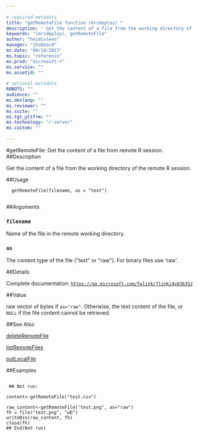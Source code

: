 ```yaml
--- 
 
# required metadata 
title: "getRemoteFile function (mrsdeploy) " 
description: " Get the content of a file from the working directory of the remote R session. " 
keywords: "(mrsdeploy), getRemoteFile" 
author: "heidisteen" 
manager: "jhubbard" 
ms.date: "09/18/2017" 
ms.topic: "reference" 
ms.prod: "microsoft-r" 
ms.service: "" 
ms.assetid: "" 
 
# optional metadata 
ROBOTS: "" 
audience: "" 
ms.devlang: "" 
ms.reviewer: "" 
ms.suite: "" 
ms.tgt_pltfrm: "" 
ms.technology: "r-server" 
ms.custom: "" 
 
--- 
```

 
 
 
 
 #getRemoteFile: Get the content of a file from remote R session. 
 ##Description
 
Get the content of a file from the working directory of the remote R session.
 
 
 ##Usage

```   
  getRemoteFile(filename, as = "text")
 
```
 
 ##Arguments

   
  
 ### `filename`
 Name of the file in the remote working directory. 
  
  
  
 ### `as`
 The content type of the file ("text" or "raw").  For binary files use 'raw'. 
  
 
 
 ##Details
 
Complete documentation: [`https://go.microsoft.com/fwlink/?linkid=836352`](https://go.microsoft.com/fwlink/?linkid=836352)

 
 
 ##Value
 
raw vector of bytes if `as="raw"`. Otherwise, the text content of the file, 
or `NULL` if the file content cannot be retrieved.
 
 ##See Also
 
[deleteRemoteFile](deleteRemoteFile.md)

[listRemoteFiles](listRemoteFiles.md)

[putLocalFile](putLocalFile.md)
   
 ##Examples

 ```
   
  ## Not run:
 
content<-getRemoteFile("test.csv")

raw_content<-getRemoteFile("test.png", as="raw")
fh = file("test.png", "wb")
writeBin(raw_content, fh)
close(fh)
 ## End(Not run) 
  
 
```
 
